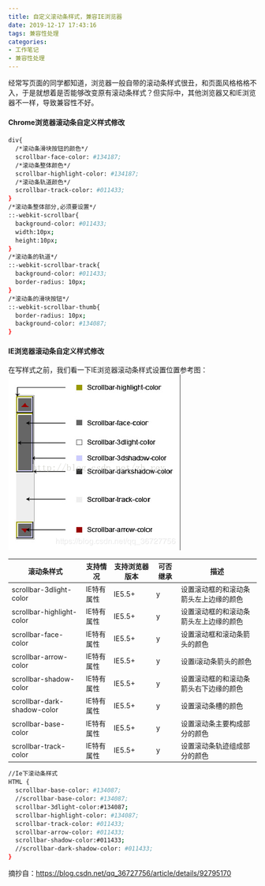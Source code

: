 ```yaml
---
title: 自定义滚动条样式，兼容IE浏览器
date: 2019-12-17 17:43:16
tags: 兼容性处理
categories: 
- 工作笔记
- 兼容性处理
---
```

经常写页面的同学都知道，浏览器一般自带的滚动条样式很丑，和页面风格格格不入，于是就想着是否能够改变原有滚动条样式？但实际中，其他浏览器又和IE浏览器不一样，导致兼容性不好。

#### Chrome浏览器滚动条自定义样式修改
```bash
div{
  /*滚动条滑块按钮的颜色*/
  scrollbar-face-color: #134187;
  /*滚动条整体颜色*/
  scrollbar-highlight-color: #134187;
  /*滚动条轨道颜色*/
  scrollbar-track-color: #011433;
}
/*滚动条整体部分,必须要设置*/
::-webkit-scrollbar{
  background-color: #011433;
  width:10px;
  height:10px;
}
/*滚动条的轨道*/
::-webkit-scrollbar-track{
  background-color: #011433;
  border-radius: 10px;
}
/*滚动条的滑块按钮*/
::-webkit-scrollbar-thumb{
  border-radius: 10px;
  background-color: #134087;
}

```

#### IE浏览器滚动条自定义样式修改

在写样式之前，我们看一下IE浏览器滚动条样式设置位置参考图：
![IE浏览器滚动条样式设置位置参考图](https://raw.githubusercontent.com/winney07/Images/main/winney07.github.io/%E8%87%AA%E5%AE%9A%E4%B9%89%E6%BB%9A%E5%8A%A8%E6%9D%A1%E6%A0%B7%E5%BC%8F%EF%BC%8C%E5%85%BC%E5%AE%B9IE%E6%B5%8F%E8%A7%88%E5%99%A8/ie-scrollar.png)

| 滚动条样式                  | 支持情况   | 支持浏览器版本 | 可否继承 | 描述                                   |
| --------------------------- | ---------- | -------------- | -------- | -------------------------------------- |
| scrollbar-3dlight-color     | IE特有属性 | IE5.5+         | y        | 设置滚动框的和滚动条箭头左上边缘的颜色 |
| scrollbar-highlight-color   | IE特有属性 | IE5.5+         | y        | 设置滚动框的和滚动条箭头左上边缘的颜色 |
| scrollbar-face-color        | IE特有属性 | IE5.5+         | y        | 设置滚动框和滚动条箭头的颜色           |
| scrollbar-arrow-color       | IE特有属性 | IE5.5+         | y        | 设置i滚动条箭头的颜色                  |
| scrollbar-shadow-color      | IE特有属性 | IE5.5+         | y        | 设置滚动框的和滚动条箭头右下边缘的颜色 |
| scrollbar-dark-shadow-color | IE特有属性 | IE5.5+         | y        | 设置滚动条槽的颜色                     |
| scrollbar-base-color        | IE特有属性 | IE5.5+         | y        | 设置滚动条主要构成部分的颜色           |
| scrollbar-track-color       | IE特有属性 | IE5.5+         | y        | 设置滚动条轨迹组成部分的颜色           |

```bash
//Ie下滚动条样式
HTML {
  scrollbar-base-color: #134087;
  //scrollbar-base-color: #134087;
  scrollbar-3dlight-color:#134087;
  scrollbar-highlight-color: #134087;
  scrollbar-track-color: #011433;
  scrollbar-arrow-color: #011433;
  scrollbar-shadow-color:#011433;
  //scrollbar-dark-shadow-color: #011433;
}
```

摘抄自：https://blog.csdn.net/qq_36727756/article/details/92795170